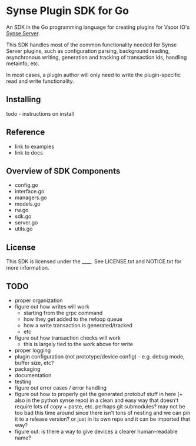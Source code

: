 # Synse Plugin SDK for Go
An SDK in the Go programming language for creating plugins for Vapor IO's 
[Synse Server][synse-server].

This SDK handles most of the common functionality needed for Synse Server plugins,
such as configuration parsing, background reading, asynchronous writing, generation
and tracking of transaction ids, handling metainfo, etc.

In most cases, a plugin author will only need to write the plugin-specific read and 
write functionality.


## Installing
todo - instructions on install

## Reference

- link to examples
- link to docs

## Overview of SDK Components

- config.go
- interface.go
- managers.go
- models.go
- rw.go
- sdk.go
- server.go
- utils.go


## License
This SDK is licensed under the ____. See LICENSE.txt and NOTICE.txt for more information.



## TODO
 - proper organization
 - figure out how writes will work
    - starting from the grpc command
    - how they get added to the rwloop queue
    - how a write transaction is generated/tracked
    - etc
 - figure out how transaction checks will work
    - this is largely tied to the work above for write
 - proper logging
 - plugin configuration (not prototype/device config) - e.g. debug mode, buffer size, etc?
 - packaging
 - documentation
 - testing
 - figure out error cases / error handling
 - figure out how to properly get the generated protobuf stuff in here (+ also in the python
   synse repo) in a clean and easy way that doesn't require lots of copy + paste, etc. perhaps
   git submodules? may not be too bad this time around since there isn't tons of nesting and
   we can pin it to a release version? or just in its own repo and it can be imported that way?
 - figure out: is there a way to give devices a clearer human-readable name?
 
 
[synse-server]: https://github.com/vapor-ware/synse-server